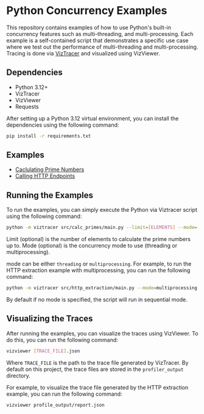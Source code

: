 # Python Concurrency Examples

This repository contains examples of how to use Python's built-in concurrency features such as multi-threading, and multi-processing. Each example is a self-contained script that demonstrates a specific use case where we test out the performance of multi-threading and multi-processing. Tracing is done via [VizTracer](https://viztracer.readthedocs.io/en/latest/basic_usage.html) and visualized using VizViewer.

## Dependencies

- Python 3.12+
- VizTracer
- VizViewer
- Requests

After setting up a Python 3.12 virtual environment, you can install the dependencies using the following command:

```bash
pip install -r requirements.txt
```

## Examples

- [Caclulating Prime Numbers](./src/calc_primes)
- [Calling HTTP Endpoints](./src/http_extraction)


## Running the Examples

To run the examples, you can simply execute the Python via Viztracer script using the following command:


```bash
python -m viztracer src/calc_primes/main.py --limit=[ELEMENTS] --mode=[MODE]
```
Limit (optional) is the number of elements to calculate the prime numbers up to. Mode (optional) is the concurrency mode to use (threading or multiprocessing).

mode can be either `threading` or `multiprocessing`. For example, to run the HTTP extraction example with multiprocessing, you can run the following command:

```bash
python -m viztracer src/http_extraction/main.py --mode=multiprocessing
```

By default if no mode is specified, the script will run in sequential mode.


## Visualizing the Traces

After running the examples, you can visualize the traces using VizViewer. To do this, you can run the following command:

```bash
vizviewer [TRACE_FILE].json
```

Where `TRACE_FILE` is the path to the trace file generated by VizTracer. By default on this project, the trace files are stored in the `profiler_output` directory.

For example, to visualize the trace file generated by the HTTP extraction example, you can run the following command:

```bash
vizviewer profile_output/report.json
```
